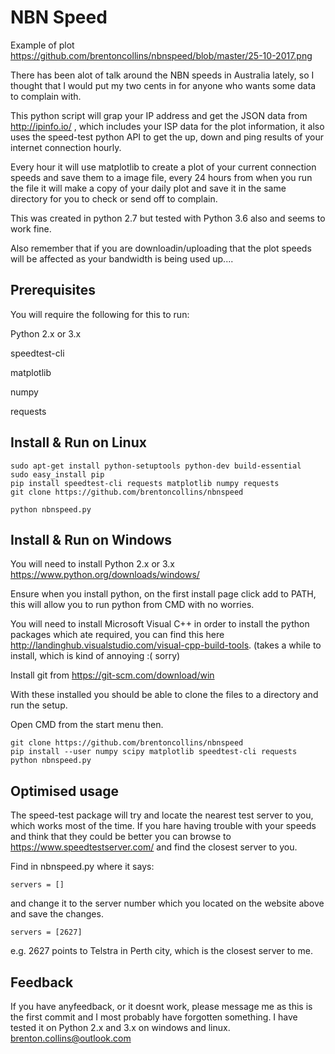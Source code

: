 # NBN Speed
Example of plot https://github.com/brentoncollins/nbnspeed/blob/master/25-10-2017.png

There has been alot of talk around the NBN speeds in Australia lately, so I thought that I would put my two cents
in for anyone who wants some data to complain with. 

This python script will grap your IP address and get the JSON data from http://ipinfo.io/ , which includes your ISP data for the plot information, it also uses the speed-test python API to get the up, down and ping results of your internet connection hourly.

Every hour it will use matplotlib to create a plot of your current connection speeds and save them to a image file, every 24 hours from when you run the file it will make a copy of your daily plot and save it in the same directory for you to check or send off to complain.

This was created in python 2.7 but tested with Python 3.6 also and seems to work fine.

Also remember that if you are downloadin/uploading that the plot speeds will be affected as your bandwidth is being used up....


## Prerequisites

You will require the following for this to run:

Python 2.x or 3.x

speedtest-cli

matplotlib

numpy

requests
## Install & Run on Linux
```
sudo apt-get install python-setuptools python-dev build-essential 
sudo easy_install pip 
pip install speedtest-cli requests matplotlib numpy requests
git clone https://github.com/brentoncollins/nbnspeed

python nbnspeed.py
```
## Install & Run on Windows
You will need to install Python 2.x or 3.x https://www.python.org/downloads/windows/

Ensure when you install python, on the first install page click add to PATH, this will allow you to run python from CMD with no worries.

You will need to install Microsoft Visual C++ in order to install the python packages which ate required, you can find this here
http://landinghub.visualstudio.com/visual-cpp-build-tools. (takes a while to install, which is kind of annoying :( sorry)

Install git from https://git-scm.com/download/win

With these installed you should be able to clone the files to a directory and run the setup.

Open CMD from the start menu then.
```
git clone https://github.com/brentoncollins/nbnspeed
pip install --user numpy scipy matplotlib speedtest-cli requests
python nbnspeed.py
```
## Optimised usage
The speed-test package will try and locate the nearest test server to you, which works most of the time. If you hare having trouble with your speeds and think that they could be better you can browse to https://www.speedtestserver.com/ and find the closest server to you.

Find in nbnspeed.py where it says:
```
servers = []
```
and change it to the server number which you located on the website above and save the changes.
```
servers = [2627]
```
e.g. 2627 points to Telstra in Perth city, which is the closest server to me.

## Feedback

If you have anyfeedback, or it doesnt work, please message me as this is the first commit and I most probably have forgotten something.
I have tested it on Python 2.x and 3.x on windows and linux.
brenton.collins@outlook.com
